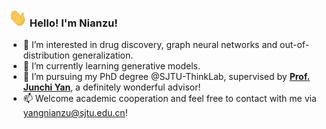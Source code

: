 ### <img src="./assets/wave.gif" width="30px"> Hello! I'm Nianzu!
<!-- - 👋 Hi, I’m @yangnianzu0515 -->
- 👀 I’m interested in drug discovery, graph neural networks and out-of-distribution generalization.
- 🌱 I’m currently learning generative models.
- 💞️ I’m pursuing my PhD degree @SJTU-ThinkLab, supervised by [**Prof. Junchi Yan**](https://thinklab.sjtu.edu.cn/), a definitely wonderful advisor!
- 📫 Welcome academic cooperation and feel free to contact with me via yangnianzu@sjtu.edu.cn!

<!---
yangnianzu0515/yangnianzu0515 is a ✨ special ✨ repository because its `README.md` (this file) appears on your GitHub profile.
You can click the Preview link to take a look at your changes.
--->
